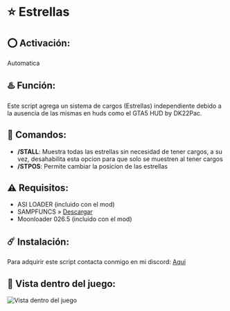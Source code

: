 # ⭐ Estrellas

## ⭕ Activación:
Automatica

## ♨️ Función:
Este script agrega un sistema de cargos (Estrellas) independiente debido a la ausencia de las mismas en huds como el GTA5 HUD by DK22Pac.

## 👾 Comandos:
- **/STALL**: Muestra todas las estrellas sin necesidad de tener cargos, a su vez, desahabilita esta opcion para que solo se muestren al tener cargos
- **/STPOS**: Permite cambiar la posicion de las estrellas

## ⚠️ Requisitos:
- ASI LOADER (incluido con el mod)
- SAMPFUNCS » [Descargar](https://www.blast.hk/attachments/22939/)
- Moonloader 026.5 (incluido con el mod)

## ☄️ Instalación:
Para adquirir este script contacta conmigo en mi discord: [Aquí](https://discord.com/users/1246311073204670540)

## 👀 Vista dentro del juego:
![Vista dentro del juego](https://github.com/0x73616D/Estrellas/assets/94794277/13614f9d-0a47-44e8-a606-212b4297dc25)
